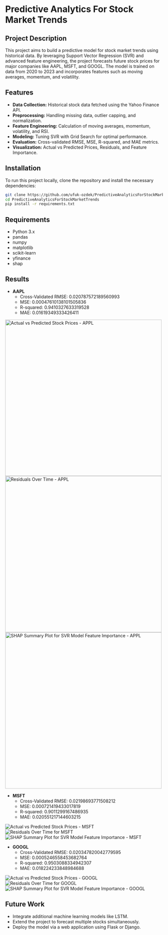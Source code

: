 # **Predictive Analytics For Stock Market Trends**

## **Project Description**

This project aims to build a predictive model for stock market trends using historical data. By leveraging Support Vector Regression (SVR) and advanced feature engineering, the project forecasts future stock prices for major companies like AAPL, MSFT, and GOOGL. The model is trained on data from 2020 to 2023 and incorporates features such as moving averages, momentum, and volatility.


## **Features**
+ **Data Collection:** Historical stock data fetched using the Yahoo Finance API.
+ **Preprocessing:** Handling missing data, outlier capping, and normalization.
+ **Feature Engineering:** Calculation of moving averages, momentum, volatility, and RSI.
+ **Modeling:** Tuning SVR with Grid Search for optimal performance.
+ **Evaluation:** Cross-validated RMSE, MSE, R-squared, and MAE metrics.
+ **Visualization:** Actual vs Predicted Prices, Residuals, and Feature Importance.

## Installation

To run this project locally, clone the repository and install the necessary dependencies:

```bash
git clone https://github.com/ufuk-ozdek/PredictiveAnalyticsForStockMarketTrends.git
cd PredictiveAnalyticsForStockMarketTrends
pip install -r requirements.txt
```

## **Requirements**
+ Python 3.x
+ pandas
+ numpy
+ matplotlib
+ scikit-learn
+ yfinance
+ shap

## **Results**

- **AAPL**
  - Cross-Validated RMSE: 0.020787572189560993
  - MSE: 0.00047610138101505836
  - R-squared: 0.9410327633319528
  - MAE: 0.01619349333426411



<img src="https://github.com/user-attachments/assets/189f921f-feb6-4968-8356-961b57635ab3" alt="Actual vs Predicted Stock Prices - APPL" width="500"/>
<img src="https://github.com/user-attachments/assets/7f09141e-e7fa-4c7e-a954-6df5612906dd" alt="Residuals Over Time - APPL" width="500"/>
<img src="https://github.com/user-attachments/assets/3553b856-b387-4fc6-95ae-04920944e4cc" alt="SHAP Summary Plot for SVR Model Feature Importance - APPL" width="500"/>


- **MSFT**
  - Cross-Validated RMSE: 0.02198693771508212
  - MSE: 0.000721419433017819
  - R-squared: 0.9011299167486935
  - MAE: 0.020551217144603215
 
![Actual vs Predicted Stock Prices - MSFT](https://github.com/user-attachments/assets/020741b1-976e-46d9-aab5-7800532081c9)
![Residuals Over Time for MSFT](https://github.com/user-attachments/assets/f14458e2-bd40-4ba4-b607-c845dae96a2c)
![SHAP Summary Plot for SVR Model Feature Importance - MSFT](https://github.com/user-attachments/assets/560918dc-dc3e-4185-96d4-14d424c69aad)

- **GOOGL**
  - Cross-Validated RMSE: 0.020347820042779595
  - MSE: 0.0005246558453682764
  - R-squared: 0.9503088334942307
  - MAE: 0.018224233848984688
  
![Actual vs Predicted Stock Prices - GOOGL](https://github.com/user-attachments/assets/d14dc0e3-3b2b-4eff-8200-6ec3c524f374)
![Residuals Over Time for GOOGL](https://github.com/user-attachments/assets/f14458e2-bd40-4ba4-b607-c845dae96a2c)
![SHAP Summary Plot for SVR Model Feature Importance - GOOGL](https://github.com/user-attachments/assets/560918dc-dc3e-4185-96d4-14d424c69aad)


  
## Future Work
+ Integrate additional machine learning models like LSTM.
+ Extend the project to forecast multiple stocks simultaneously.
+ Deploy the model via a web application using Flask or Django.
